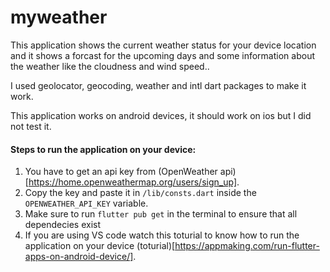 # myweather

This application shows the current weather status for your device location and it shows a forcast for the upcoming days and some information about the weather like the cloudness and wind speed..

I used geolocator, geocoding, weather and intl dart packages to make it work.


This application works on android devices, it should work on ios but I did not test it.

#### Steps to run the application on your device:
1. You have to get an api key from (OpenWeather api)[https://home.openweathermap.org/users/sign_up].
2. Copy the key and paste it in `/lib/consts.dart` inside the `OPENWEATHER_API_KEY` variable.
3. Make sure to run `flutter pub get` in the terminal to ensure that all dependecies exist
4. If you are using VS code watch this toturial to know how to run the application on your device (toturial)[https://appmaking.com/run-flutter-apps-on-android-device/].

